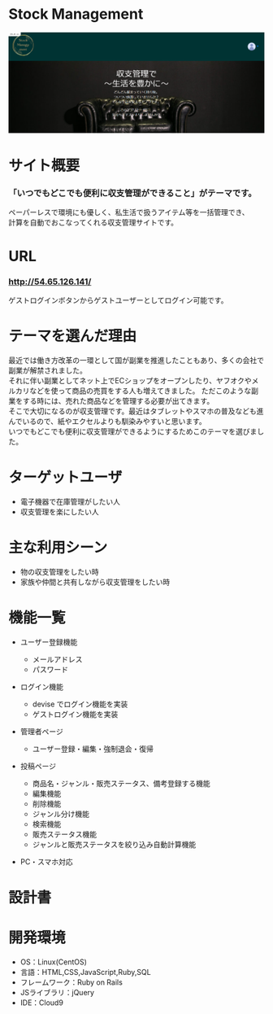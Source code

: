 # Stock Management

![サイト写真](/app/assets/images/stock-management_readme.png)

# サイト概要

### 「いつでもどこでも便利に収支管理ができること」がテーマです。

ペーパーレスで環境にも優しく、私生活で扱うアイテム等を一括管理でき、  
計算を自動でおこなってくれる収支管理サイトです。

# URL

### http://54.65.126.141/

ゲストログインボタンからゲストユーザーとしてログイン可能です。

# テーマを選んだ理由

最近では働き方改革の一環として国が副業を推進したこともあり、多くの会社で副業が解禁されました。  
それに伴い副業としてネット上でECショップをオープンしたり、ヤフオクやメルカリなどを使って商品の売買をする人も増えてきました。
ただこのような副業をする時には、売れた商品などを管理する必要が出てきます。  
そこで大切になるのが収支管理です。最近はタブレットやスマホの普及なども進んでいるので、紙やエクセルよりも馴染みやすいと思います。  
いつでもどこでも便利に収支管理ができるようにするためこのテーマを選びました。

# ターゲットユーザ

- 電子機器で在庫管理がしたい人
- 収支管理を楽にしたい人


# 主な利用シーン

- 物の収支管理をしたい時
- 家族や仲間と共有しながら収支管理をしたい時

# 機能一覧

- ユーザー登録機能

  - メールアドレス
  - パスワード

- ログイン機能

  - devise でログイン機能を実装
  - ゲストログイン機能を実装

- 管理者ページ

  - ユーザー登録・編集・強制退会・復帰

- 投稿ページ

  - 商品名・ジャンル・販売ステータス、備考登録する機能
  - 編集機能
  - 削除機能
  - ジャンル分け機能
  - 検索機能
  - 販売ステータス機能
  - ジャンルと販売ステータスを絞り込み自動計算機能

- PC・スマホ対応

# 設計書


# 開発環境
- OS：Linux(CentOS)
- 言語：HTML,CSS,JavaScript,Ruby,SQL
- フレームワーク：Ruby on Rails
- JSライブラリ：jQuery
- IDE：Cloud9
